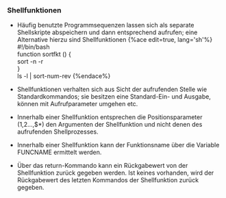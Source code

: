 ### Shellfunktionen

* Häufig benutzte Programmsequenzen lassen sich als separate Shellskripte abspeichern und dann entsprechend aufrufen; eine Alternative hierzu sind Shellfunktionen
{%ace edit=true, lang='sh'%}
#!/bin/bash  
function sortfkt () {  
   sort -n -r  
}  
ls -l | sort-num-rev
{%endace%}


* Shellfunktionen verhalten sich aus Sicht der aufrufenden Stelle wie Standardkommandos; sie besitzen eine Standard-Ein- und Ausgabe, können mit Aufrufparameter umgehen etc.

* Innerhalb einer Shellfunktion entsprechen die Positionsparameter ($1,$2...,$*) den Argumenten der Shellfunktion und nicht denen des aufrufenden Shellprozesses.

* Innerhalb einer Shellfunktion kann der Funktionsname über die Variable FUNCNAME ermittelt werden.

* Über das return-Kommando kann ein Rückgabewert von der Shellfunktion zurück gegeben werden. Ist keines vorhanden, wird der Rückgabewert des letzten Kommandos der Shellfunktion zurück gegeben.






